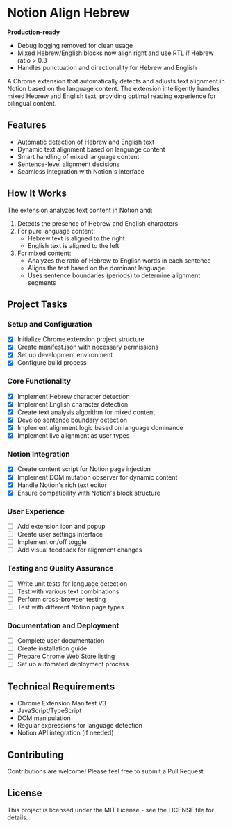 # Notion Align Hebrew

**Production-ready**

- Debug logging removed for clean usage
- Mixed Hebrew/English blocks now align right and use RTL if Hebrew ratio > 0.3
- Handles punctuation and directionality for Hebrew and English

A Chrome extension that automatically detects and adjusts text alignment in Notion based on the language content. The extension intelligently handles mixed Hebrew and English text, providing optimal reading experience for bilingual content.

## Features

- Automatic detection of Hebrew and English text
- Dynamic text alignment based on language content
- Smart handling of mixed language content
- Sentence-level alignment decisions
- Seamless integration with Notion's interface

## How It Works

The extension analyzes text content in Notion and:
1. Detects the presence of Hebrew and English characters
2. For pure language content:
   - Hebrew text is aligned to the right
   - English text is aligned to the left
3. For mixed content:
   - Analyzes the ratio of Hebrew to English words in each sentence
   - Aligns the text based on the dominant language
   - Uses sentence boundaries (periods) to determine alignment segments

## Project Tasks

### Setup and Configuration
- [x] Initialize Chrome extension project structure
- [x] Create manifest.json with necessary permissions
- [x] Set up development environment
- [x] Configure build process

### Core Functionality
- [x] Implement Hebrew character detection
- [x] Implement English character detection
- [x] Create text analysis algorithm for mixed content
- [x] Develop sentence boundary detection
- [x] Implement alignment logic based on language dominance
- [x] Implement live alignment as user types

### Notion Integration
- [x] Create content script for Notion page injection
- [x] Implement DOM mutation observer for dynamic content
- [x] Handle Notion's rich text editor
- [x] Ensure compatibility with Notion's block structure

### User Experience
- [ ] Add extension icon and popup
- [ ] Create user settings interface
- [ ] Implement on/off toggle
- [ ] Add visual feedback for alignment changes

### Testing and Quality Assurance
- [ ] Write unit tests for language detection
- [ ] Test with various text combinations
- [ ] Perform cross-browser testing
- [ ] Test with different Notion page types

### Documentation and Deployment
- [ ] Complete user documentation
- [ ] Create installation guide
- [ ] Prepare Chrome Web Store listing
- [ ] Set up automated deployment process

## Technical Requirements

- Chrome Extension Manifest V3
- JavaScript/TypeScript
- DOM manipulation
- Regular expressions for language detection
- Notion API integration (if needed)

## Contributing

Contributions are welcome! Please feel free to submit a Pull Request.

## License

This project is licensed under the MIT License - see the LICENSE file for details. 